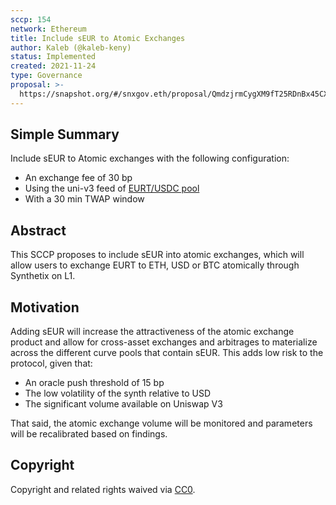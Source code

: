 ```yaml
---
sccp: 154
network: Ethereum
title: Include sEUR to Atomic Exchanges
author: Kaleb (@kaleb-keny)
status: Implemented
created: 2021-11-24
type: Governance
proposal: >-
  https://snapshot.org/#/snxgov.eth/proposal/QmdzjrmCygXM9fT25RDnBx45CXh2vEo7jGwnAHN6Hr3JYv
---
```


## Simple Summary

<!--"If you can't explain it simply, you don't understand it well enough." Provide a simplified and layman-accessible explanation of the SCCP.-->

Include sEUR to Atomic exchanges with the following configuration:

- An exchange fee of 30 bp
- Using the uni-v3 feed of [EURT/USDC pool](https://info.uniswap.org/#/pools/0x1754b94a3e63be72efe44a1828cd81c4782a46c4)
- With a 30 min TWAP window

## Abstract

<!--A short (~200 word) description of the variable change proposed.-->

This SCCP proposes to include sEUR into atomic exchanges, which will allow users to exchange EURT to ETH, USD or BTC atomically through Synthetix on L1.

## Motivation

<!--The motivation is critical for SCCPs that want to update variables within Synthetix. It should clearly explain why the existing variable is not incentive aligned. SCCP submissions without sufficient motivation may be rejected outright.-->

Adding sEUR will increase the attractiveness of the atomic exchange product and allow for cross-asset exchanges and arbitrages to materialize across the different curve pools that contain sEUR. This adds low risk to the protocol, given that:

- An oracle push threshold of 15 bp
- The low volatility of the synth relative to USD
- The significant volume available on Uniswap V3

That said, the atomic exchange volume will be monitored and parameters will be recalibrated based on findings.

## Copyright

Copyright and related rights waived via [CC0](https://creativecommons.org/publicdomain/zero/1.0/).
